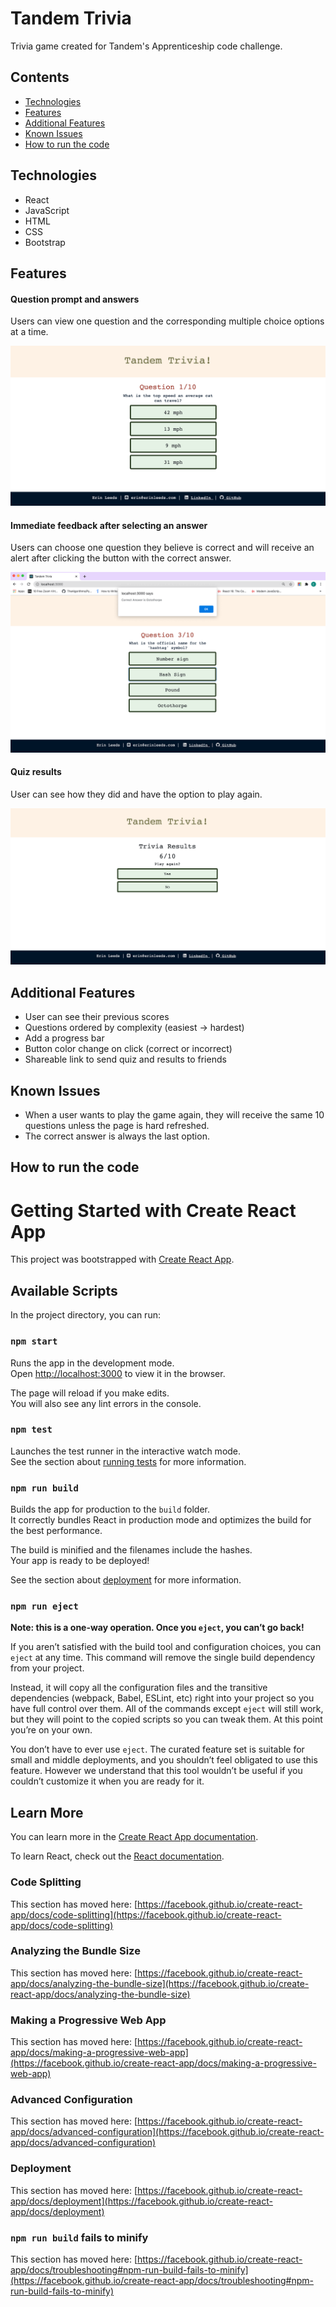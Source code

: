 # Tandem Trivia
Trivia game created for Tandem's Apprenticeship code challenge. 

## Contents
* [Technologies](#tech-stack)
* [Features](#features)
* [Additional Features](#additional)
* [Known Issues](#issues)
* [How to run the code](#run)


## <a name="tech-stack"></a>Technologies
* React
* JavaScript
* HTML
* CSS
* Bootstrap

## <a name="features"></a>Features

#### Question prompt and answers
Users can view one question and the corresponding multiple choice options at a time.

![alt text](https://github.com/erinleeds11/tandem-code-challenge/blob/master/static/images/questions.png "questions") 

#### Immediate feedback after selecting an answer
Users can choose one question they believe is correct and will receive an alert after clicking the button with the correct answer.

![alt text](https://github.com/erinleeds11/tandem-code-challenge/blob/master/static/images/correctAnswer.png "correct") 

#### Quiz results 
User can see how they did and have the option to play again.

![alt text](https://github.com/erinleeds11/tandem-code-challenge/blob/master/static/images/results.png "results") 

## <a name="additional"></a>Additional Features

* User can see their previous scores
* Questions ordered by complexity (easiest -> hardest)
* Add a progress bar 
* Button color change on click (correct or incorrect)
* Shareable link to send quiz and results to friends

## <a name="issues"></a>Known Issues
* When a user wants to play the game again, they will receive the same 10 questions unless the page is hard refreshed.
* The correct answer is always the last option.

## <a name="run"></a>How to run the code

# Getting Started with Create React App

This project was bootstrapped with [Create React App](https://github.com/facebook/create-react-app).

## Available Scripts

In the project directory, you can run:

### `npm start`

Runs the app in the development mode.\
Open [http://localhost:3000](http://localhost:3000) to view it in the browser.

The page will reload if you make edits.\
You will also see any lint errors in the console.

### `npm test`

Launches the test runner in the interactive watch mode.\
See the section about [running tests](https://facebook.github.io/create-react-app/docs/running-tests) for more information.

### `npm run build`

Builds the app for production to the `build` folder.\
It correctly bundles React in production mode and optimizes the build for the best performance.

The build is minified and the filenames include the hashes.\
Your app is ready to be deployed!

See the section about [deployment](https://facebook.github.io/create-react-app/docs/deployment) for more information.

### `npm run eject`

**Note: this is a one-way operation. Once you `eject`, you can’t go back!**

If you aren’t satisfied with the build tool and configuration choices, you can `eject` at any time. This command will remove the single build dependency from your project.

Instead, it will copy all the configuration files and the transitive dependencies (webpack, Babel, ESLint, etc) right into your project so you have full control over them. All of the commands except `eject` will still work, but they will point to the copied scripts so you can tweak them. At this point you’re on your own.

You don’t have to ever use `eject`. The curated feature set is suitable for small and middle deployments, and you shouldn’t feel obligated to use this feature. However we understand that this tool wouldn’t be useful if you couldn’t customize it when you are ready for it.

## Learn More

You can learn more in the [Create React App documentation](https://facebook.github.io/create-react-app/docs/getting-started).

To learn React, check out the [React documentation](https://reactjs.org/).

### Code Splitting

This section has moved here: [https://facebook.github.io/create-react-app/docs/code-splitting](https://facebook.github.io/create-react-app/docs/code-splitting)

### Analyzing the Bundle Size

This section has moved here: [https://facebook.github.io/create-react-app/docs/analyzing-the-bundle-size](https://facebook.github.io/create-react-app/docs/analyzing-the-bundle-size)

### Making a Progressive Web App

This section has moved here: [https://facebook.github.io/create-react-app/docs/making-a-progressive-web-app](https://facebook.github.io/create-react-app/docs/making-a-progressive-web-app)

### Advanced Configuration

This section has moved here: [https://facebook.github.io/create-react-app/docs/advanced-configuration](https://facebook.github.io/create-react-app/docs/advanced-configuration)

### Deployment

This section has moved here: [https://facebook.github.io/create-react-app/docs/deployment](https://facebook.github.io/create-react-app/docs/deployment)

### `npm run build` fails to minify

This section has moved here: [https://facebook.github.io/create-react-app/docs/troubleshooting#npm-run-build-fails-to-minify](https://facebook.github.io/create-react-app/docs/troubleshooting#npm-run-build-fails-to-minify)
